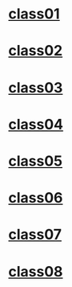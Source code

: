 # [class01](/ReadingNotes/102/class01)

# [class02](/ReadingNotes/102/class02)

# [class03](/ReadingNotes/102/class03)

# [class04](/ReadingNotes/102/class04)

# [class05](/ReadingNotes/102/class05)

# [class06](/ReadingNotes/102/class06)

# [class07](/ReadingNotes/102/class07)

# [class08](/ReadingNotes/102/class08)
